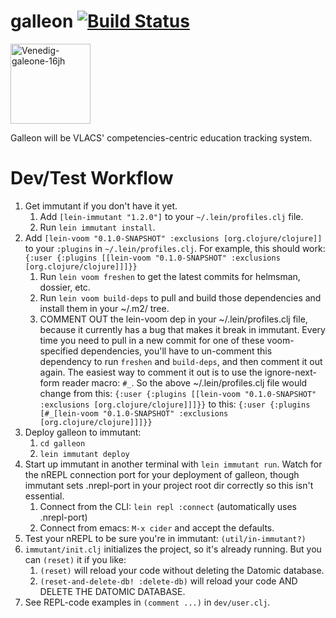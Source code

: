 galleon [![Build Status](http://img.shields.io/travis/vlacs/galleon/dev.svg)](https://travis-ci.org/vlacs/galleon)
=======
<a title="By Myriam Thyes (Own work) [CC-BY-SA-3.0 (http://creativecommons.org/licenses/by-sa/3.0) or GFDL (http://www.gnu.org/copyleft/fdl.html)], via Wikimedia Commons" href="http://commons.wikimedia.org/wiki/File%3AVenedig-galeone-16jh.jpg"><img width="128" alt="Venedig-galeone-16jh" src="http://upload.wikimedia.org/wikipedia/commons/thumb/2/2e/Venedig-galeone-16jh.jpg/128px-Venedig-galeone-16jh.jpg"/></a>

Galleon will be VLACS' competencies-centric education tracking system.

Dev/Test Workflow
=======

1. Get immutant if you don't have it yet.
    1. Add ```[lein-immutant "1.2.0"]``` to your ```~/.lein/profiles.clj``` file.
    1. Run ```lein immutant install```.
1. Add ```[lein-voom "0.1.0-SNAPSHOT" :exclusions [org.clojure/clojure]]``` to your
   ```:plugins``` in ```~/.lein/profiles.clj```. For example, this should work:
   ```{:user {:plugins [[lein-voom "0.1.0-SNAPSHOT" :exclusions [org.clojure/clojure]]]}}```
    1. Run ```lein voom freshen``` to get the latest commits for helmsman, dossier, etc.
    1. Run ```lein voom build-deps``` to pull and build those dependencies and install them in your ~/.m2/ tree.
    1. COMMENT OUT the lein-voom dep in your ~/.lein/profiles.clj file, because
       it currently has a bug that makes it break in immutant. Every time you
       need to pull in a new commit for one of these voom-specified
       dependencies, you'll have to un-comment this dependency to run
       ```freshen``` and ```build-deps```, and then comment it out again. The
       easiest way to comment it out is to use the ignore-next-form reader
       macro: ```#_```. So the above ~/.lein/profiles.clj file would change from
       this:
       ```{:user {:plugins [[lein-voom "0.1.0-SNAPSHOT" :exclusions [org.clojure/clojure]]]}}```
       to this:
       ```{:user {:plugins [#_[lein-voom "0.1.0-SNAPSHOT" :exclusions [org.clojure/clojure]]]}}```
1. Deploy galleon to immutant:
    1. ```cd galleon```
    1. ```lein immutant deploy```
1. Start up immutant in another terminal with ```lein immutant run```. Watch for the nREPL connection port for your deployment of galleon, though immutant sets .nrepl-port in your project root dir correctly so this isn't essential.
    1. Connect from the CLI: ```lein repl :connect``` (automatically uses .nrepl-port)
    1. Connect from emacs: ```M-x cider``` and accept the defaults.
1. Test your nREPL to be sure you're in immutant: ```(util/in-immutant?)```
1. ```immutant/init.clj``` initializes the project, so it's already running. But you can ```(reset)``` it if you like:
    1. ```(reset)``` will reload your code without deleting the Datomic database.
    1. ```(reset-and-delete-db! :delete-db)``` will reload your code AND DELETE THE DATOMIC DATABASE.
1. See REPL-code examples in ```(comment ...)``` in ```dev/user.clj```.
